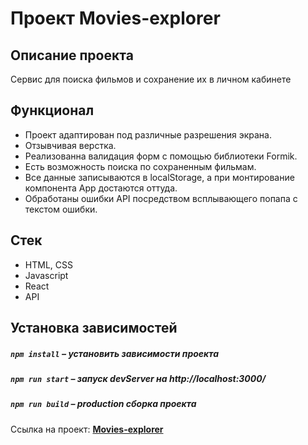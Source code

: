 # Проект Movies-explorer

## Описание проекта

Сервис для поиска фильмов и сохранение их в личном кабинете

## Функционал

- Проект адаптирован под различные разрешения экрана.
- Отзывчивая верстка.
- Реализованна валидация форм с помощью библиотеки Formik.
- Есть возможность поиска по сохраненным фильмам.
- Все данные записываются в localStorage, а при монтирование компонента App достаются оттуда.
- Обработаны ошибки API посредством всплывающего попапа с текстом ошибки.

##  Стек

- HTML, CSS
- Javascript
- React
- API

## Установка зависимостей

##### `npm install` – установить зависимости проекта

##### `npm run start` – запуск devServer на http://localhost:3000/

##### `npm run build` – production сборка проекта

Ссылка на проект: **[Movies-explorer](https://glebzhfilms.nomoredomains.xy)**


